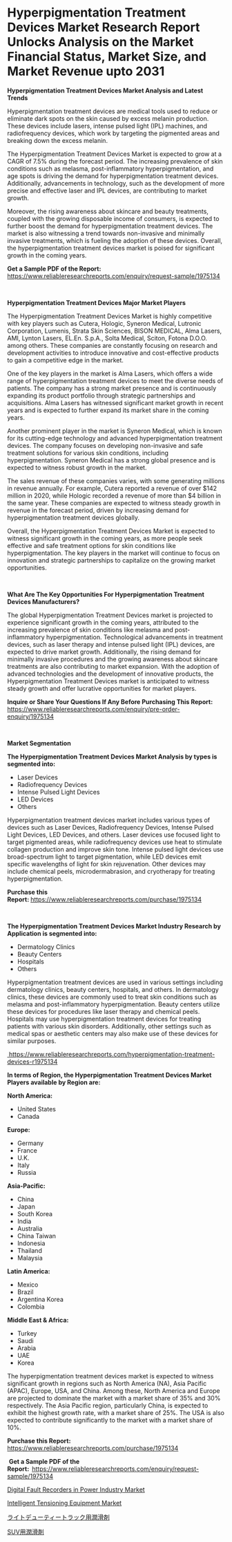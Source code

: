 <p><h1>Hyperpigmentation Treatment Devices Market Research Report Unlocks Analysis on the Market Financial Status, Market Size, and Market Revenue upto 2031</h1></p><p><strong>Hyperpigmentation Treatment Devices Market Analysis and Latest Trends</strong></p>
<p><p>Hyperpigmentation treatment devices are medical tools used to reduce or eliminate dark spots on the skin caused by excess melanin production. These devices include lasers, intense pulsed light (IPL) machines, and radiofrequency devices, which work by targeting the pigmented areas and breaking down the excess melanin.</p><p>The Hyperpigmentation Treatment Devices Market is expected to grow at a CAGR of 7.5% during the forecast period. The increasing prevalence of skin conditions such as melasma, post-inflammatory hyperpigmentation, and age spots is driving the demand for hyperpigmentation treatment devices. Additionally, advancements in technology, such as the development of more precise and effective laser and IPL devices, are contributing to market growth.</p><p>Moreover, the rising awareness about skincare and beauty treatments, coupled with the growing disposable income of consumers, is expected to further boost the demand for hyperpigmentation treatment devices. The market is also witnessing a trend towards non-invasive and minimally invasive treatments, which is fueling the adoption of these devices. Overall, the hyperpigmentation treatment devices market is poised for significant growth in the coming years.</p></p>
<p><strong>Get a Sample PDF of the Report:&nbsp;</strong> <a href="https://www.reliableresearchreports.com/enquiry/request-sample/1975134">https://www.reliableresearchreports.com/enquiry/request-sample/1975134</a></p>
<p>&nbsp;</p>
<p><strong>Hyperpigmentation Treatment Devices Major Market Players</strong></p>
<p><p>The Hyperpigmentation Treatment Devices Market is highly competitive with key players such as Cutera, Hologic, Syneron Medical, Lutronic Corporation, Lumenis, Strata Skin Sciences, BISON MEDICAL, Alma Lasers, AMI, Lynton Lasers, EL.En. S.p.A., Solta Medical, Sciton, Fotona D.O.O. among others. These companies are constantly focusing on research and development activities to introduce innovative and cost-effective products to gain a competitive edge in the market.</p><p>One of the key players in the market is Alma Lasers, which offers a wide range of hyperpigmentation treatment devices to meet the diverse needs of patients. The company has a strong market presence and is continuously expanding its product portfolio through strategic partnerships and acquisitions. Alma Lasers has witnessed significant market growth in recent years and is expected to further expand its market share in the coming years.</p><p>Another prominent player in the market is Syneron Medical, which is known for its cutting-edge technology and advanced hyperpigmentation treatment devices. The company focuses on developing non-invasive and safe treatment solutions for various skin conditions, including hyperpigmentation. Syneron Medical has a strong global presence and is expected to witness robust growth in the market.</p><p>The sales revenue of these companies varies, with some generating millions in revenue annually. For example, Cutera reported a revenue of over $142 million in 2020, while Hologic recorded a revenue of more than $4 billion in the same year. These companies are expected to witness steady growth in revenue in the forecast period, driven by increasing demand for hyperpigmentation treatment devices globally.</p><p>Overall, the Hyperpigmentation Treatment Devices Market is expected to witness significant growth in the coming years, as more people seek effective and safe treatment options for skin conditions like hyperpigmentation. The key players in the market will continue to focus on innovation and strategic partnerships to capitalize on the growing market opportunities.</p></p>
<p>&nbsp;</p>
<p><strong>What Are The Key Opportunities For Hyperpigmentation Treatment Devices Manufacturers?</strong></p>
<p><p>The global Hyperpigmentation Treatment Devices market is projected to experience significant growth in the coming years, attributed to the increasing prevalence of skin conditions like melasma and post-inflammatory hyperpigmentation. Technological advancements in treatment devices, such as laser therapy and intense pulsed light (IPL) devices, are expected to drive market growth. Additionally, the rising demand for minimally invasive procedures and the growing awareness about skincare treatments are also contributing to market expansion. With the adoption of advanced technologies and the development of innovative products, the Hyperpigmentation Treatment Devices market is anticipated to witness steady growth and offer lucrative opportunities for market players.</p></p>
<p><strong>Inquire or Share Your Questions If Any Before Purchasing This Report:</strong> <a href="https://www.reliableresearchreports.com/enquiry/pre-order-enquiry/1975134">https://www.reliableresearchreports.com/enquiry/pre-order-enquiry/1975134</a></p>
<p>&nbsp;</p>
<p><strong>Market Segmentation</strong></p>
<p><strong>The Hyperpigmentation Treatment Devices Market Analysis by types is segmented into:</strong></p>
<p><ul><li>Laser Devices</li><li>Radiofrequency Devices</li><li>Intense Pulsed Light Devices</li><li>LED Devices</li><li>Others</li></ul></p>
<p><p>Hyperpigmentation treatment devices market includes various types of devices such as Laser Devices, Radiofrequency Devices, Intense Pulsed Light Devices, LED Devices, and others. Laser devices use focused light to target pigmented areas, while radiofrequency devices use heat to stimulate collagen production and improve skin tone. Intense pulsed light devices use broad-spectrum light to target pigmentation, while LED devices emit specific wavelengths of light for skin rejuvenation. Other devices may include chemical peels, microdermabrasion, and cryotherapy for treating hyperpigmentation.</p></p>
<p><strong>Purchase this Report:&nbsp;</strong><a href="https://www.reliableresearchreports.com/purchase/1975134">https://www.reliableresearchreports.com/purchase/1975134</a></p>
<p>&nbsp;</p>
<p><strong>The Hyperpigmentation Treatment Devices Market Industry Research by Application is segmented into:</strong></p>
<p><ul><li>Dermatology Clinics</li><li>Beauty Centers</li><li>Hospitals</li><li>Others</li></ul></p>
<p><p>Hyperpigmentation treatment devices are used in various settings including dermatology clinics, beauty centers, hospitals, and others. In dermatology clinics, these devices are commonly used to treat skin conditions such as melasma and post-inflammatory hyperpigmentation. Beauty centers utilize these devices for procedures like laser therapy and chemical peels. Hospitals may use hyperpigmentation treatment devices for treating patients with various skin disorders. Additionally, other settings such as medical spas or aesthetic centers may also make use of these devices for similar purposes.</p></p>
<p><a href="https://www.reliableresearchreports.com/hyperpigmentation-treatment-devices-r1975134">&nbsp;https://www.reliableresearchreports.com/hyperpigmentation-treatment-devices-r1975134</a></p>
<p><strong>In terms of Region, the Hyperpigmentation Treatment Devices Market Players available by Region are:</strong></p>
<p>
    <p> <strong> North America: </strong>
        <ul>
            <li>United States</li>
            <li>Canada</li>
        </ul>
        </p> 
    <p> <strong> Europe: </strong>
        <ul>
            <li>Germany</li>
            <li>France</li>
            <li>U.K.</li>
            <li>Italy</li>
            <li>Russia</li>
        </ul>
        </p> 
    <p> <strong> Asia-Pacific: </strong>
        <ul>
            <li>China</li>
            <li>Japan</li>
            <li>South Korea</li>
            <li>India</li>
            <li>Australia</li>
            <li>China Taiwan</li>
            <li>Indonesia</li>
            <li>Thailand</li>
            <li>Malaysia</li>
        </ul>
        </p> 
    <p> <strong> Latin America: </strong>
        <ul>
            <li>Mexico</li>
            <li>Brazil</li>
            <li>Argentina Korea</li>
            <li>Colombia</li>
        </ul>
        </p> 
    <p> <strong> Middle East & Africa: </strong>
        <ul>
            <li>Turkey</li>
            <li>Saudi</li>
            <li>Arabia</li>
            <li>UAE</li>
            <li>Korea</li>
        </ul>
    </p>
    </p>
<p><p>The hyperpigmentation treatment devices market is expected to witness significant growth in regions such as North America (NA), Asia Pacific (APAC), Europe, USA, and China. Among these, North America and Europe are projected to dominate the market with a market share of 35% and 30% respectively. The Asia Pacific region, particularly China, is expected to exhibit the highest growth rate, with a market share of 25%. The USA is also expected to contribute significantly to the market with a market share of 10%.</p></p>
<p><strong>Purchase this Report: </strong><a href="https://www.reliableresearchreports.com/purchase/1975134">https://www.reliableresearchreports.com/purchase/1975134</a></p>
<p>&nbsp;<strong>Get a Sample PDF of the Report:&nbsp;&nbsp;</strong><a href="https://www.reliableresearchreports.com/enquiry/request-sample/1975134">https://www.reliableresearchreports.com/enquiry/request-sample/1975134</a></p>
<p><strong></strong></p>
<p><p><a href="https://github.com/itulahketika112/Market-Research-Report-List-1/blob/main/digital-fault-recorders-in-power-industry-market.md">Digital Fault Recorders in Power Industry Market</a></p><p><a href="https://github.com/waylose1223/Market-Research-Report-List-1/blob/main/intelligent-tensioning-equipment-market.md">Intelligent Tensioning Equipment Market</a></p><p><a href="https://github.com/DwightHuels1/Market-Research-Report-List-2/blob/main/4507804170368.md">ライトデューティートラック用潤滑剤</a></p><p><a href="https://github.com/JanickJohns/Market-Research-Report-List-1/blob/main/9065432170369.md">SUV用潤滑剤</a></p></p>